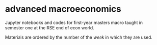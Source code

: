 # advanced macroeconomics

Jupyter notebooks and codes for first-year masters macro taught in semester one at the RSE end of econ world.

Materials are ordered by the number of the *week* in which they are used.

